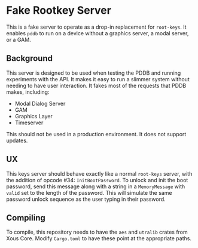 # Fake Rootkey Server

This is a fake server to operate as a drop-in replacement for `root-keys`. It enables `pddb` to run on
a device without a graphics server, a modal server, or a GAM.

## Background

This server is designed to be used when testing the PDDB and running experiments with the API.
It makes it easy to run a slimmer system without needing to have user interaction. It fakes
most of the requests that PDDB makes, including:

* Modal Dialog Server
* GAM
* Graphics Layer
* Timeserver

This should not be used in a production environment. It does not support updates.

## UX

This keys server should behave exactly like a normal `root-keys` server, with the addition of
opcode #34: `InitBootPassword`. To unlock and init the boot password, send this message along
with a string in a `MemoryMessage` with `valid` set to the length of the password. This will
simulate the same password unlock sequence as the user typing in their password.

## Compiling

To compile, this repository needs to have the `aes` and `utralib` crates from Xous Core.
Modify `Cargo.toml` to have these point at the appropriate paths.